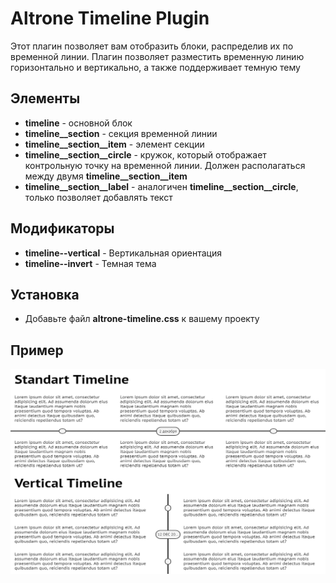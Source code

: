 # Altrone Timeline Plugin

Этот плагин позволяет вам отобразить блоки, распределив их по временной линии. Плагин позволяет разместить временную линию горизонтально и
вертикально, а также поддерживает темную тему

## Элементы
* __timeline__ - основной блок
* __timeline__section__ - секция временной линии
* __timeline__section__item__ - элемент секции
* __timeline__section__circle__ - кружок, который отображает контрольную точку на временной линии. Должен располагаться между двумя __timeline__section__item__
* __timeline__section__label__ - аналогичен __timeline__section__circle__, только позволяет добавлять текст

## Модификаторы
* __timeline--vertical__ - Вертикальная ориентация
* __timeline--invert__ - Темная тема

## Установка
* Добавьте файл **altrone-timeline.css** к вашему проекту

## Пример
![Example](example.png)